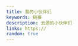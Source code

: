 ```yaml
---
title: 我的小伙伴们
keywords: 链接
description: 云游的小伙伴们
links: https://
random: true
---
```


<YunLinks :links="frontmatter.links" :random="frontmatter.random" />
